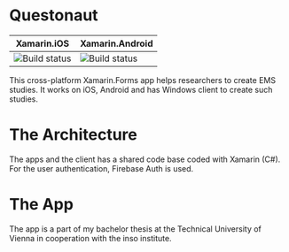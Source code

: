 # Questonaut

Xamarin.iOS | Xamarin.Android
------------ | -------------
![Build status](https://build.appcenter.ms/v0.1/apps/1fd4e12a-47dc-42f5-8e4c-0b38beefa189/branches/dev/badge) | ![Build status](https://build.appcenter.ms/v0.1/apps/6b7dc797-6c6c-4476-afcd-0afb4e9e31c5/branches/dev/badge)


This cross-platform Xamarin.Forms app helps researchers to create EMS studies. It works on iOS, Android and has Windows client to create such studies.

# The Architecture
The apps and the client has a shared code base coded with Xamarin (C#).
For the user authentication, Firebase Auth is used.

# The App
The app is a part of my bachelor thesis at the Technical University of Vienna in cooperation with the inso institute.

